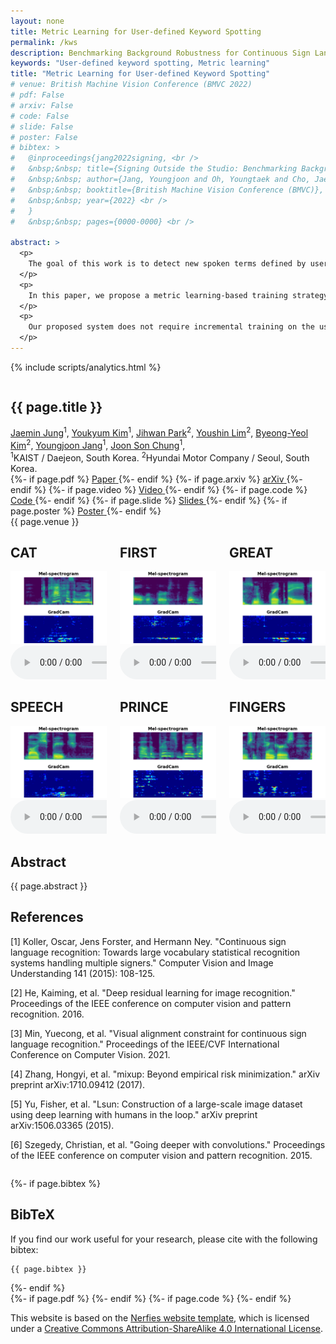 ```yaml
---
layout: none
title: Metric Learning for User-defined Keyword Spotting
permalink: /kws
description: Benchmarking Background Robustness for Continuous Sign Language Recognition.
keywords: "User-defined keyword spotting, Metric learning"
title: "Metric Learning for User-defined Keyword Spotting"
# venue: British Machine Vision Conference (BMVC 2022)
# pdf: False
# arxiv: False
# code: False
# slide: False
# poster: False
# bibtex: >
#   @inproceedings{jang2022signing, <br />
#   &nbsp;&nbsp; title={Signing Outside the Studio: Benchmarking Background Robustness for Continuous Sign Language Recognition}, <br />
#   &nbsp;&nbsp; author={Jang, Youngjoon and Oh, Youngtaek and Cho, Jae Won and Kim, Dong-Jin and Chung, Joon Son and Kweon, In So}, <br />
#   &nbsp;&nbsp; booktitle={British Machine Vision Conference (BMVC)}, <br />
#   &nbsp;&nbsp; year={2022} <br />
#   }
#   &nbsp;&nbsp; pages={0000-0000} <br />

abstract: >
  <p>
    The goal of this work is to detect new spoken terms defined by users. While most previous works address Keyword Spotting (KWS) as a closed-set classification problem, this limits their transferability to unseen terms. The ability to define custom keywords has advantages in terms of user experience.
  </p>
  <p>
    In this paper, we propose a metric learning-based training strategy for user-defined keyword spotting. In particular, we make the following contributions: (1) We construct a large-scale keyword dataset with an existing speech corpus and propose a filtering method to remove data which degrade a performance of a KWS model. (2) With comprehensive experiments, we prove that metric learning-based pre-training on our dataset, followed by fine-tuning on a smaller in-domain keyword dataset, enriches the KWS model’s representation. (3) For the fair comparison in the KWS field, we propose an unified evaluation protocol and metrics.
  </p>
  <p>
    Our proposed system does not require incremental training on the user-defined keywords, and outperforms previous works by a significant margin on the Google Speech Commands dataset using the proposed as well as the existing metricsminimal additional training images.
  </p>
---
```



<!DOCTYPE html>
<html>
<head>
  <meta charset="utf-8">
  <meta name="description"
        content="{{ page.description }}">
  <meta name="keywords" content="{{ page.keywords }}">
  <meta name="viewport" content="width=device-width, initial-scale=1">
  <title>{{ page.title }}</title>

  <!-- Global site tag (gtag.js) - Google Analytics -->
  {% include scripts/analytics.html %}
  <!-- mathjax -->
  <script type="text/x-mathjax-config"> 
    MathJax.Hub.Config({ tex2jax: { inlineMath: [ ['$','$'], ["\\(","\\)"] ], processEscapes: true } }); 
  </script>
  <script src='https://cdnjs.cloudflare.com/ajax/libs/mathjax/2.7.2/MathJax.js?config=TeX-MML-AM_CHTML'></script>
  <!--/ mathjax -->
  <link href="https://fonts.googleapis.com/css?family=Google+Sans|Noto+Sans|Castoro" rel="stylesheet">

  <link rel="stylesheet" href="./assets/nerfies/css/bulma.min.css">
  <link rel="stylesheet" href="./assets/nerfies/css/bulma-carousel.min.css">
  <link rel="stylesheet" href="./assets/nerfies/css/bulma-slider.min.css">
  <link rel="stylesheet" href="./assets/nerfies/css/fontawesome.all.min.css">
  <link rel="stylesheet"
        href="https://cdn.jsdelivr.net/gh/jpswalsh/academicons@1/css/academicons.min.css">
  <link rel="stylesheet" href="./assets/nerfies/css/index.css">

  <script src="https://ajax.googleapis.com/ajax/libs/jquery/3.5.1/jquery.min.js"></script>
  <script defer src="./assets/nerfies/js/fontawesome.all.min.js"></script>
  <script src="./assets/nerfies/js/bulma-carousel.min.js"></script>
  <script src="./assets/nerfies/js/bulma-slider.min.js"></script>
  <script src="./assets/nerfies/js/index.js"></script>
</head>
<body>

<nav class="navbar" role="navigation" aria-label="main navigation">
  <div class="navbar-brand">
    <a role="button" class="navbar-burger" aria-label="menu" aria-expanded="false">
      <span aria-hidden="true"></span>
      <span aria-hidden="true"></span>
      <span aria-hidden="true"></span>
    </a>
  </div>
  <div class="navbar-menu">
    <div class="navbar-start" style="flex-grow: 1; justify-content: center;">
      <a class="navbar-item" href="https://art-jang.github.io">
      <span class="icon">
          <i class="fas fa-home"></i>
      </span>
      </a>
    </div>
  </div>
</nav>

<section class="hero">
  <div class="hero-body">
    <div class="container is-max-desktop">
      <div class="columns is-centered">
        <div class="column has-text-centered">
          <h1 class="title is-3 publication-title">{{ page.title }}</h1>
          <div class="is-size-4 publication-authors">
            <span class="author-block">
              <a href="">Jaemin Jung</a><sup>1</sup>,</span>
            <span class="author-block">
              <a href="">Youkyum Kim</a><sup>1</sup>,</span>
            <span class="author-block">
              <a href="">Jihwan Park</a><sup>2</sup>,</span>
            <span class="author-block">
              <a href="">Youshin Lim</a><sup>2</sup>,</span>
            <span class="author-block">
              <a href="">Byeong-Yeol Kim</a><sup>2</sup>,</span>
            <span class="author-block">
              <a href="https://art-jang.github.io">Youngjoon Jang</a><sup>1</sup>,</span>
            <span class="author-block">
              <a href="https://mm.kaist.ac.kr/joon/">Joon Son Chung</a><sup>1</sup>,</span>
          </div>
          <div class="is-size-5 publication-authors">
            <span class="author-block"><sup>1</sup>KAIST / Daejeon, South Korea.</span>
            <span class="author-block"><sup>2</sup>Hyundai Motor Company / Seoul, South Korea.</span>
          </div>
          <div class="column has-text-centered">
            <div class="publication-links">
              <!-- PDF Link. -->
              {%- if page.pdf %}
              <span class="link-block">
                <a href="{{ page.pdf }}" target="_blank"
                   class="external-link button is-normal is-rounded is-dark">
                  <span class="icon">
                      <i class="fas fa-file-pdf"></i>
                  </span>
                  <span>Paper</span>
                </a>
              </span>
              {%- endif %}
              {%- if page.arxiv %}
              <span class="link-block">
                <a href="{{ page.arxiv }}"
                   class="external-link button is-normal is-rounded is-dark">
                  <span class="icon">
                      <i class="ai ai-arxiv"></i>
                  </span>
                  <span>arXiv</span>
                </a>
              </span>
              {%- endif %}
              {%- if page.video %}
              <!-- Video Link. -->
              <span class="link-block">
                <a href="{{ page.video }}"
                   class="external-link button is-normal is-rounded is-dark">
                  <span class="icon">
                      <i class="fab fa-youtube"></i>
                  </span>
                  <span>Video</span>
                </a>
              </span>
              {%- endif %}
              {%- if page.code %}
              <!-- Code Link. -->
              <span class="link-block">
                <a href="{{ page.code }}"
                   class="external-link button is-normal is-rounded is-dark">
                  <span class="icon">
                      <i class="fab fa-github"></i>
                  </span>
                  <span>Code</span>
                  </a>
              </span>
              {%- endif %}
              {%- if page.slide %}
              <!-- slide Link. -->
              <span class="link-block">
                <a href="{{ page.slide | prepend: '/assets/daso/' }}" target="_blank"
                   class="external-link button is-normal is-rounded is-dark">
                  <span class="icon">
                      <i class="far fa-file-powerpoint"></i>
                  </span>
                  <span>Slides</span>
                  </a>
              </span>
              {%- endif %}
              {%- if page.poster %}
              <!-- poster Link. -->
              <span class="link-block">
                <a href="{{ page.poster | prepend: '/assets/daso/' }}" target="_blank"
                   class="external-link button is-normal is-rounded is-dark">
                  <span class="icon">
                      <i class="fas fa-file-powerpoint"></i>
                  </span>
                  <span>Poster</span>
                  </a>
              </span>
              {%- endif %}
            </div>
          </div>
          <div class="column has-text-centered">
            <div class="is-size-5 publication-authors">
              {{ page.venue }}
            </div>
          </div>
        </div>
      </div>
    </div>
  </div>
</section>
<!-- project_page.html -->
<section class="hero teaser">
  <div class="container is-max-desktop">
    <div class="hero-body">
      <div class="columns is-centered">
        <div class="column">
          <div class="content">
            <h2 class="title is-3">CAT</h2>
            <img src="assets/KWS/grad_Final_CAT.png"/>
            <audio controls=""><source src="assets/KWS/CAT_9023-296468-0028_1.wav" type="audio/wav"></audio>
          </div>
        </div>
        <div class="column">
          <div class="content">
            <h2 class="title is-3">FIRST</h2>
            <img src="assets/KWS/grad_Final_FIRST.png"/>
            <audio controls=""><source src="assets/KWS/FIRST_737-123448-0014_4.wav" type="audio/wav"></audio>
          </div>
        </div>
        <div class="column">
          <div class="content">
            <h2 class="title is-3">GREAT</h2>
            <img src="assets/KWS/grad_Final_GREAT.png"/>
            <audio controls=""><source src="assets/KWS/GREAT_6399-278844-0007_15.wav" type="audio/wav"></audio>
          </div>
        </div>
      </div>
      <div class="columns is-centered">
        <div class="column">
          <div class="content">
            <h2 class="title is-3">SPEECH</h2>
            <img src="assets/KWS/grad_Final_SPEECH.png"/>
            <audio controls=""><source src="assets/KWS/SPEECH_3285-121401-0034_7.wav" type="audio/wav"></audio>
          </div>
        </div>
        <div class="column">
          <div class="content">
            <h2 class="title is-3">PRINCE</h2>
            <img src="assets/KWS/grad_Final_PRINCE.png"/>
            <audio controls=""><source src="assets/KWS/PRINCE_4487-1803-0023_22.wav" type="audio/wav"></audio>
          </div>
        </div>
        <div class="column">
          <div class="content">
            <h2 class="title is-3">FINGERS</h2>
            <img src="assets/KWS/grad_Final_FINGERS.png"/>
            <audio controls=""><source src="assets/KWS/FINGERS_1748-1562-0042_39.wav" type="audio/wav"></audio>
          </div>
        </div>
      </div>
    </div>
  </div>
</section>
<section class="section">
  <div class="container is-max-desktop">
    <!-- Abstract. -->
    <div class="columns is-centered has-text-centered">
      <div class="column is-four-fifths">
        <h2 class="title is-3">Abstract</h2>
        <div class="content has-text-justified">
          {{ page.abstract }}
        </div>
      </div>
    </div>
    <!--/ Abstract. -->
  </div>
</section>

<section class="section">
  <div class="container is-max-desktop">
    <!-- Concurrent Work. -->
    <div class="columns is-centered">
      <div class="column is-full-width">
        <h2 class="title is-3">References</h2>
        <div class="content has-text-justified">
          <p>
            [1] Koller, Oscar, Jens Forster, and Hermann Ney. "Continuous sign language recognition: Towards large vocabulary statistical recognition systems handling multiple signers." Computer Vision and Image Understanding 141 (2015): 108-125.
          </p>
          <p>
            [2] He, Kaiming, et al. "Deep residual learning for image recognition." Proceedings of the IEEE conference on computer vision and pattern recognition. 2016.
          </p>
          <p>
            [3] Min, Yuecong, et al. "Visual alignment constraint for continuous sign language recognition." Proceedings of the IEEE/CVF International Conference on Computer Vision. 2021.
          </p>
          <p>
            [4] Zhang, Hongyi, et al. "mixup: Beyond empirical risk minimization." arXiv preprint arXiv:1710.09412 (2017).
          </p>
          <p>
            [5] Yu, Fisher, et al. "Lsun: Construction of a large-scale image dataset using deep learning with humans in the loop." arXiv preprint arXiv:1506.03365 (2015).
          </p>
          <p>
            [6] Szegedy, Christian, et al. "Going deeper with convolutions." Proceedings of the IEEE conference on computer vision and pattern recognition. 2015.
          </p>
          <!-- <p>
            [6] Selvaraju, Ramprasaath R., et al. "Grad-cam: Visual explanations from deep networks via gradient-based localization." Proceedings of the IEEE international conference on computer vision. 2017.
           </p>-->
        </div>
      </div>
    </div>
  </div>
</section>

{%- if page.bibtex %}
<section class="section" id="BibTeX">
  <div class="container is-max-desktop content">
    <h2 class="title">BibTeX</h2>
    <p>
      If you find our work useful for your research, please cite with the following bibtex:
    </p>
    <pre><code>{{ page.bibtex }}</code></pre>
  </div>
</section>
{%- endif %}

<footer class="footer">
  <div class="container">
    <div class="content has-text-centered">
      {%- if page.pdf %}
      <a class="icon-link"
         href="{{ page.pdf }}">
        <i class="fas fa-file-pdf"></i>
      </a>
      {%- endif %}
      {%- if page.code %}
      <a class="icon-link" href="{{ page.code }}" class="external-link" disabled>
        <i class="fab fa-github"></i>
      </a>
      {%- endif %}
    </div>
    <div class="columns is-centered">
      <div class="column is-8">
        <div class="content">
          <p>This website is based on the <a href="https://github.com/nerfies/nerfies.github.io">Nerfies website template</a>,
            which is licensed under a <a rel="license" href="http://creativecommons.org/licenses/by-sa/4.0/">Creative
            Commons Attribution-ShareAlike 4.0 International License</a>.
          </p>
        </div>
      </div>
    </div>
  </div>
</footer>

</body>
</html>